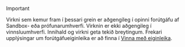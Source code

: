 > [!IMPORTANT]
> Virkni sem kemur fram í þessari grein er aðgengileg í opinni forútgáfu af Sandbox- eða prófunarumhverfi. Virknin er ekki aðgengileg í vinnsluumhverfi. Innihald og virkni geta tekið breytingum. Frekari upplýsingar um forútgáfueiginleika er að finna í [Vinna með eiginleika](../hr-admin-manage-features.md).